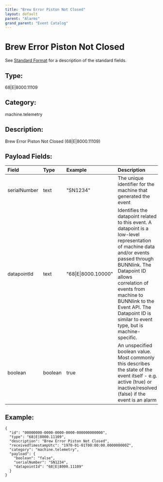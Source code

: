 ```yaml
---
title: "Brew Error Piston Not Closed"
layout: default
parent: "Alarms"
grand_parent: "Event Catalog"
---
```


# Brew Error Piston Not Closed

See [Standard Format](/event-subscriptions/event-format) for a description of the standard fields.

## Type:

68\|E\|8000.11109

## Category:

machine.telemetry

## Description: 

Brew Error Piston Not Closed (68\|E\|8000.11109)

## Payload Fields:

| Field | Type | Example | Description |
|:------|:-----|:--------|:------------|
| serialNumber | text | "SN1234" | The unique identifier for the machine that generated the event |
| datapointId | text | "68\|E\|8000.10000" | Identifies the datapoint related to this event. A datapoint is a low-level representation of machine data and/or events passed through BUNNlink. The Datapoint ID allows correlation of events from machine to BUNNlink to the Event API. The Datapoint ID is similar to event type, but is machine-specific. |
| boolean | boolean | true | An unspecified boolean value. Most commonly this describes the state of the event itself - e.g. active (true) or inactive/resolved (false) if the event is an alarm |

## Example:

```
{
  "id": "00000000-0000-0000-0000-000000000000",
  "type": "68|E|8000.11109",
  "description": "Brew Error Piston Not Closed",
  "receivedTimestampUtc": "1970-01-01T00:00:00.000000000Z",
  "category": "machine.telemetry",
  "payload": {
    "boolean": "false",
    "serialNumber": "SN1234",
    "datapointId": "68|E|8000.11109"
  }
}
```
